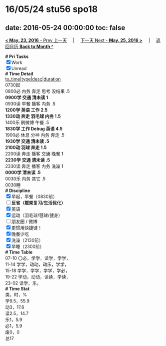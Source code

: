 # 16/05/24 stu56 spo18

date: 2016-05-24 00:00:00
toc: false
---
[**< May. 23, 2016** - Prev 上一天](/lifelogs/2016/05/d23.md) &nbsp; &nbsp; | &nbsp; &nbsp; [下一天 Next - **May. 25, 2016 >**](/lifelogs/2016/05/d25.md) &nbsp; &nbsp; |  &nbsp; &nbsp; [返回月历 **Back to Month ^**](/lifelogs/2016/05/index.md)
<br/><div><b># Pri Tasks</b></div><div><input checked="true" type="checkbox"/>Work</div><div><input checked="true" type="checkbox"/>Unread</div><div><b># Time Detail</b></div><div><u>to_time|type|desc|duration</u></div><div>0730起</div><div>0800必 内务 奔走 思考 没结果 .5</div><div><b>0900学 交通 清未读 1</b></div><div>0930读 早餐 播客 内务 .5</div><div><b>1200学 英语 工作 2.5</b></div><div><b>1330动 奔走 羽毛球 内务 1.5</b></div><div>1400乐 刷微博 午餐 .5</div><div><b>1830学 工作 Debug 英语 4.5</b></div><div>1900必 休息 分神 内务 奔走 .5</div><div><b>1930学 交通 清未读 .5</b></div><div><b>2100动 羽球 奔走 1.5</b></div><div>2200读 奔走 播客 交通 晚餐 1</div><div><b>2230学 交通 清未读 .5</b></div><div>2330读 奔走 播客 内务 洗澡 1</div><div><b>0000学 清未读 .5</b></div><div>0030乐 内务 其它 .5</div><div>0030睡</div><div><b># Discipline</b></div><div><input checked="true" type="checkbox"/>早起，早餐（0830前）</div><div><b><input type="checkbox"/></b><b>反省（框架复习/生活优化）</b></div><div><input checked="true" type="checkbox"/>英语</div><div><input checked="true" type="checkbox"/>运动（羽毛球/毽球/健身）</div><div><input type="checkbox"/>朋友圈 / 微博</div><div><input checked="true" type="checkbox"/>更惯用快捷键！</div><div><input checked="true" type="checkbox"/>晚餐少吃</div><div><input checked="true" type="checkbox"/>洗澡（2130前）</div><div><input checked="true" type="checkbox"/>早睡（2300前）</div><div><b># Time Table</b></div><div>07-10 〇必，学学，读学，学学，</div><div>11-14 学学，动动，动乐，学学，</div><div>15-18 学学，学学，学学，学必，</div><div>19-22 学动，动动，读读，学读，</div><div>23-02 读学，乐。</div><div><b># Time Stat</b></div><div>类，时，%</div><div>学9.5，55.9</div><div>动3，17.6</div><div>读2.5，14.7</div><div>乐1，5.9</div><div>必1，5.9</div><div>废0，0</div><div>总17</div>
